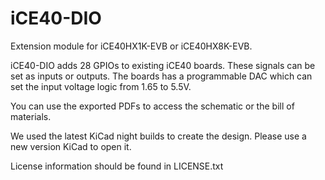 # iCE40-DIO
Extension module for iCE40HX1K-EVB or iCE40HX8K-EVB.

iCE40-DIO adds 28 GPIOs to existing iCE40 boards. These signals can be set as inputs or outputs. 
The boards has a programmable DAC which can set the input voltage logic from 1.65 to 5.5V.

You can use the exported PDFs to access the schematic or the bill of materials. 

We used the latest KiCad night builds to create the design. Please use a new version KiCad to open it. 

License information should be found in LICENSE.txt
